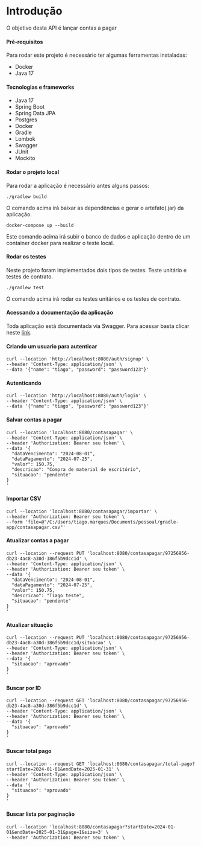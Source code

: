 # Introdução
O objetivo desta API é lançar contas a pagar

#### Pré-requisitos
Para rodar este projeto é necessário ter algumas ferramentas instaladas:
* Docker
* Java 17

#### Tecnologias e frameworks
* Java 17
* Spring Boot
* Spring Data JPA
* Postgres
* Docker
* Gradle
* Lombok
* Swagger
* JUnit
* Mockito

#### Rodar o projeto local
Para rodar a aplicação é necessário antes alguns passos:

```
./gradlew build
```
O comando acima irá baixar as dependências e gerar o artefato(.jar) da aplicação.

```
docker-compose up --build
```
Este comando acima irá subir o banco de dados e aplicação dentro de um container docker para realizar o teste local. 


#### Rodar os testes

Neste projeto foram implementados dois tipos de testes. Teste unitário e testes de contrato.

```
./gradlew test
```
O comando acima irá rodar os testes unitários e os testes de contrato.

#### Acessando a documentação da aplicação

Toda aplicação está documentada via Swagger. Para acessar basta clicar neste [link](http://localhost:8080/swagger-ui/index.html).

#### Criando um usuario para autenticar
```
curl --location 'http://localhost:8080/auth/signup' \
--header 'Content-Type: application/json' \
--data '{"name": "tiago", "password": "password123"}'
```

#### Autenticando
```
curl --location 'http://localhost:8080/auth/login' \
--header 'Content-Type: application/json' \
--data '{"name": "tiago", "password": "password123"}'
```

#### Salvar contas a pagar
```
curl --location 'localhost:8080/contasapagar' \
--header 'Content-Type: application/json' \
--header 'Authorization: Bearer seu token' \
--data '{
  "dataVencimento": "2024-08-01",
  "dataPagamento": "2024-07-25",
  "valor": 150.75,
  "descricao": "Compra de material de escritório",
  "situacao": "pendente"
}
'
```

#### Importar CSV
```
curl --location 'localhost:8080/contasapagar/importar' \
--header 'Authorization: Bearer seu token' \
--form 'file=@"/C:/Users/tiago.marques/Documents/pessoal/gradle-app/contasapagar.csv"'
```

#### Atualizar contas a pagar
```
curl --location --request PUT 'localhost:8080/contasapagar/97256956-db23-4ac8-a30d-386f5b9dcc1d' \
--header 'Content-Type: application/json' \
--header 'Authorization: Bearer seu token' \
--data '{
  "dataVencimento": "2024-08-01",
  "dataPagamento": "2024-07-25",
  "valor": 150.75,
  "descricao": "Tiago teste",
  "situacao": "pendente"
}
'
```

#### Atualizar situação
```
curl --location --request PUT 'localhost:8080/contasapagar/97256956-db23-4ac8-a30d-386f5b9dcc1d/situacao' \
--header 'Content-Type: application/json' \
--header 'Authorization: Bearer seu token' \
--data '{
  "situacao": "aprovado"
}
'
```

#### Buscar por ID
```
curl --location --request GET 'localhost:8080/contasapagar/97256956-db23-4ac8-a30d-386f5b9dcc1d' \
--header 'Content-Type: application/json' \
--header 'Authorization: Bearer seu token' \
--data '{
  "situacao": "aprovado"
}
'
```

#### Buscar total pago
```
curl --location --request GET 'localhost:8080/contasapagar/total-pago?startDate=2024-01-01&endDate=2025-01-31' \
--header 'Content-Type: application/json' \
--header 'Authorization: Bearer seu token' \
--data '{
  "situacao": "aprovado"
}
'
```

#### Buscar lista por paginação
```
curl --location 'localhost:8080/contasapagar?startDate=2024-01-01&endDate=2025-01-31&page=1&size=3' \
--header 'Authorization: Bearer seu token' \
```
